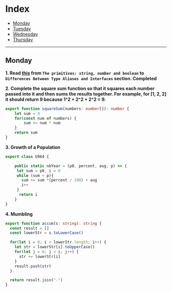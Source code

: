 # Index
- [Monday](#monday)
- [Tuesday](#tuesday)
- [Wednesday](#wednesday)
- [Thursday](#thursday)
---

## Monday

**1. Read [this](https://www.typescriptlang.org/docs/handbook/2/everyday-types.html) from `The primitives: string, number and boolean` to `Differences Between Type Aliases and Interfaces` section. Completed**

**2. Complete the square sum function so that it squares each number passed into it and then sums the results together.
For example, for [1, 2, 2] it should return 9 because 1^2 + 2^2 + 2^2 = 9.**
```Typescript
export function squareSum(numbers: number[]): number {
    let sum = 0
    for(const num of numbers) {
        sum += num * num
    }
    return sum
}
```

**3. Growth of a Population**
```Typescript
export class G964 {

    public static nbYear = (p0, percent, aug, p) => {
     let sum = p0, i = 0
     while (sum < p){
       sum += sum *(percent / 100) + aug
       i++
     }
      return i
    }
}
```

**4. Mumbling**
```Typescript
export function accum(s: string): string {
  const result = []
  const lowerStr = s.toLowerCase()

  for(let i = 0; i < lowerStr.length; i++) {
    let str = lowerStr[i].toUpperCase()
    for(let j = 0; j < i; j++) {
      str += lowerStr[i]
    }
    result.push(str)
  }

  return result.join("-")
}
```
